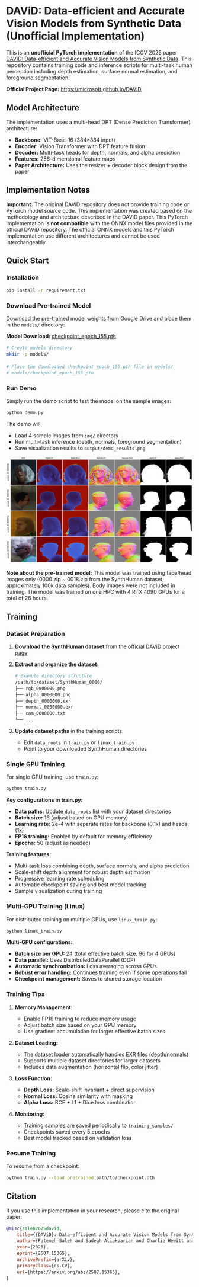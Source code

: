 # DAViD: Data-efficient and Accurate Vision Models from Synthetic Data (Unofficial Implementation)

This is an **unofficial PyTorch implementation** of the ICCV 2025 paper [DAViD: Data-efficient and Accurate Vision Models from Synthetic Data](https://microsoft.github.io/DAViD). This repository contains training code and inference scripts for multi-task human perception including depth estimation, surface normal estimation, and foreground segmentation.

**Official Project Page:** https://microsoft.github.io/DAViD

## Model Architecture

The implementation uses a multi-head DPT (Dense Prediction Transformer) architecture:

- **Backbone:** ViT-Base-16 (384×384 input)  
- **Encoder:** Vision Transformer with DPT feature fusion
- **Decoder:** Multi-task heads for depth, normals, and alpha prediction
- **Features:** 256-dimensional feature maps
- **Paper Architecture:** Uses the resizer + decoder block design from the paper

## Implementation Notes

**Important:** The original DAViD repository does not provide training code or PyTorch model source code. This implementation was created based on the methodology and architecture described in the DAViD paper. This PyTorch implementation is **not compatible** with the ONNX model files provided in the official DAViD repository. The official ONNX models and this PyTorch implementation use different architectures and cannot be used interchangeably.


## Quick Start

### Installation

```bash
pip install -r requirement.txt
```

### Download Pre-trained Model

Download the pre-trained model weights from Google Drive and place them in the `models/` directory:

**Model Download:** [checkpoint_epoch_155.pth](https://drive.google.com/file/d/16uSXh18idxN4bbbr8ZXUYqk9MptWIUDQ/view?usp=sharing)

```bash
# Create models directory
mkdir -p models/

# Place the downloaded checkpoint_epoch_155.pth file in models/
# models/checkpoint_epoch_155.pth
```

### Run Demo

Simply run the demo script to test the model on the sample images:

```bash
python demo.py
```

The demo will:
- Load 4 sample images from `img/` directory  
- Run multi-task inference (depth, normals, foreground segmentation)
- Save visualization results to `output/demo_results.png`



![Demo Results](output/demo_results.png)

**Note about the pre-trained model:** This model was trained using face/head images only (0000.zip ~ 0018.zip from the SynthHuman dataset, approximately 100k data samples). Body images were not included in training. The model was trained on one HPC with 4 RTX 4090 GPUs for a total of 26 hours.



## Training

### Dataset Preparation

1. **Download the SynthHuman dataset** from the [official DAViD project page](https://microsoft.github.io/DAViD)

2. **Extract and organize the dataset:**
   ```bash
   # Example directory structure
   /path/to/dataset/SynthHuman_0000/
   ├── rgb_0000000.png
   ├── alpha_0000000.png  
   ├── depth_0000000.exr
   ├── normal_0000000.exr
   ├── cam_0000000.txt
   └── ...
   ```

3. **Update dataset paths** in the training scripts:
   - Edit `data_roots` in `train.py` or `linux_train.py`
   - Point to your downloaded SynthHuman directories

### Single GPU Training

For single GPU training, use `train.py`:

```bash
python train.py
```

**Key configurations in train.py:**
- **Data paths:** Update `data_roots` list with your dataset directories
- **Batch size:** 16 (adjust based on GPU memory)
- **Learning rate:** 2e-4 with separate rates for backbone (0.1x) and heads (1x)
- **FP16 training:** Enabled by default for memory efficiency
- **Epochs:** 50 (adjust as needed)

**Training features:**
- Multi-task loss combining depth, surface normals, and alpha prediction
- Scale-shift depth alignment for robust depth estimation
- Progressive learning rate scheduling
- Automatic checkpoint saving and best model tracking
- Sample visualization during training

### Multi-GPU Training (Linux)

For distributed training on multiple GPUs, use `linux_train.py`:

```bash
python linux_train.py
```

**Multi-GPU configurations:**
- **Batch size per GPU:** 24 (total effective batch size: 96 for 4 GPUs)
- **Data parallel:** Uses DistributedDataParallel (DDP)
- **Automatic synchronization:** Loss averaging across GPUs
- **Robust error handling:** Continues training even if some operations fail
- **Checkpoint management:** Saves to shared storage location

### Training Tips

1. **Memory Management:**
   - Enable FP16 training to reduce memory usage
   - Adjust batch size based on your GPU memory
   - Use gradient accumulation for larger effective batch sizes

2. **Dataset Loading:**
   - The dataset loader automatically handles EXR files (depth/normals)
   - Supports multiple dataset directories for larger datasets
   - Includes data augmentation (horizontal flip, color jitter)

3. **Loss Function:**
   - **Depth Loss:** Scale-shift invariant + direct supervision
   - **Normal Loss:** Cosine similarity with masking
   - **Alpha Loss:** BCE + L1 + Dice loss combination

4. **Monitoring:**
   - Training samples are saved periodically to `training_samples/`
   - Checkpoints saved every 5 epochs
   - Best model tracked based on validation loss

### Resume Training

To resume from a checkpoint:

```bash
python train.py --load_pretrained path/to/checkpoint.pth
```


## Citation

If you use this implementation in your research, please cite the original paper:

```bibtex
@misc{saleh2025david,
    title={{DAViD}: Data-efficient and Accurate Vision Models from Synthetic Data},
    author={Fatemeh Saleh and Sadegh Aliakbarian and Charlie Hewitt and Lohit Petikam and Xiao-Xian and Antonio Criminisi and Thomas J. Cashman and Tadas Baltrušaitis},
    year={2025},
    eprint={2507.15365},
    archivePrefix={arXiv},
    primaryClass={cs.CV},
    url={https://arxiv.org/abs/2507.15365},
}
```
